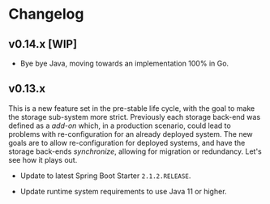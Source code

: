 Changelog
=========

## v0.14.x [WIP]

* Bye bye Java, moving towards an implementation 100% in Go.

## v0.13.x

This is a new feature set in the pre-stable life cycle, with the goal to make
the storage sub-system more strict. Previously each storage back-end was
defined as a _add-on_ which, in a production scenario, could lead to problems
with re-configuration for an already deployed system. The new goals are to
allow re-configuration for deployed systems, and have the storage back-ends
_synchronize_, allowing for migration or redundancy. Let's see how it plays
out.

* Update to latest Spring Boot Starter `2.1.2.RELEASE`.

* Update runtime system requirements to use Java 11 or higher.
  